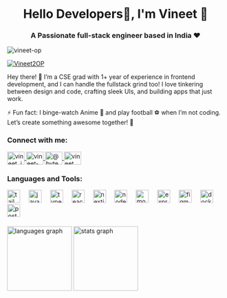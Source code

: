 <h1 align="center">Hello Developers👋, I'm Vineet 🦉</h1>
<h3 align="center">A Passionate full-stack engineer based in India ❤️ </h3>

<p align="left"> <img src="https://komarev.com/ghpvc/?username=vineet-op&label=Profile%20views&color=0e75b6&style=flat" alt="vineet-op" /> </p>
<p align="left"> 
  <a href="https://twitter.com/Vineet2OP" target="blank">
    <img src="https://img.shields.io/twitter/follow/Vineet2OP?logo=twitter&style=for-the-badge" alt="Vineet2OP" />
  </a>
</p>

Hey there! 👋
I’m a CSE grad with 1+ year of experience in frontend development, and I can handle the fullstack grind too! I love tinkering between design and code, crafting sleek UIs, and building apps that just work.

⚡ Fun fact: I binge-watch Anime 🏯 and play football ⚽ when I’m not coding. Let’s create something awesome together! 🚀




<h3 align="left">Connect with me:</h3>
<p align="left">
  <a href="https://twitter.com/Vineet2OP" target="blank">
    <img align="center" src="https://raw.githubusercontent.com/rahuldkjain/github-profile-readme-generator/master/src/images/icons/Social/twitter.svg" alt="vineet_jadhav29" height="30" width="40" />
  </a>
  <a href="https://linkedin.com/in/vineet-op" target="blank">
    <img align="center" src="https://raw.githubusercontent.com/rahuldkjain/github-profile-readme-generator/master/src/images/icons/Social/linked-in-alt.svg" alt="vineet-op" height="30" width="40" />
  </a>
  <a href="https://hashnode.com/@byteninja29" target="blank">
    <img align="center" src="https://raw.githubusercontent.com/rahuldkjain/github-profile-readme-generator/master/src/images/icons/Social/hashnode.svg" alt="@byteninja29" height="30" width="40" />
  </a>
  <a href="https://www.leetcode.com/vineet_pro" target="blank">
    <img align="center" src="https://raw.githubusercontent.com/rahuldkjain/github-profile-readme-generator/master/src/images/icons/Social/leet-code.svg" alt="vineet_pro" height="30" width="40" />
  </a>
</p>

<h3 align="left">Languages and Tools:</h3>
<div align="left">
  <img src="https://cdn.jsdelivr.net/gh/devicons/devicon/icons/tailwindcss/tailwindcss-original-wordmark.svg" height="30" alt="tailwindcss logo"  />
  <img width="12" />
  <img src="https://cdn.jsdelivr.net/gh/devicons/devicon/icons/javascript/javascript-original.svg" height="30" alt="javascript logo"  />
  <img width="12" />
  <img src="https://cdn.jsdelivr.net/gh/devicons/devicon/icons/typescript/typescript-original.svg" height="30" alt="typescript logo"  />
  <img width="12" />
  <img src="https://cdn.jsdelivr.net/gh/devicons/devicon/icons/react/react-original.svg" height="30" alt="react logo"  />
  <img width="12" />
  <img src="https://cdn.jsdelivr.net/gh/devicons/devicon/icons/nextjs/nextjs-original.svg" height="30" alt="nextjs logo"  />
  <img width="12" />
  <img src="https://cdn.jsdelivr.net/gh/devicons/devicon/icons/nodejs/nodejs-original.svg" height="30" alt="nodejs logo"  />
  <img width="12" />
  <img src="https://cdn.jsdelivr.net/gh/devicons/devicon/icons/mongodb/mongodb-original.svg" height="30" alt="mongodb logo"  />
  <img width="12" />
  <img src="https://cdn.jsdelivr.net/gh/devicons/devicon/icons/express/express-original.svg" height="30" alt="express logo"  />
  <img width="12" />
  <img src="https://cdn.jsdelivr.net/gh/devicons/devicon/icons/figma/figma-original.svg" height="30" alt="figma logo"  />
  <img width="12" />
  <img src="https://cdn.jsdelivr.net/gh/devicons/devicon/icons/docker/docker-original.svg" height="30" alt="docker logo"  />
  <img width="12" />
  <img src="https://cdn.jsdelivr.net/gh/devicons/devicon/icons/postgresql/postgresql-original.svg" height="30" alt="postgresql logo"  />
</div>

<br />

<div>
  <div align="left" style="margin-top: 5px;">
    <img src="https://github-readme-stats.vercel.app/api/top-langs?username=vineet-op&locale=en&hide_title=false&layout=compact&card_width=320&langs_count=5&theme=rose_pine&hide_border=true" height="150" alt="languages graph"  />
    <img src="https://github-readme-stats.vercel.app/api?username=vineet-op&hide_title=false&hide_rank=false&show_icons=true&include_all_commits=true&count_private=true&disable_animations=false&theme=rose_pine&locale=en&hide_border=true" height="150" alt="stats graph"  />
  </div>
</div>
